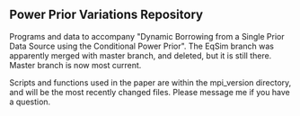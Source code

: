 ## Power Prior Variations Repository

Programs and data to accompany "Dynamic Borrowing from a Single Prior Data Source using the Conditional Power Prior".  The EqSim branch was apparently merged with master branch, and deleted, but it is still there.  Master branch is now most current.

Scripts and functions used in the paper are within the mpi_version directory, and will be the most recently changed files.  Please message me if you have a question.

